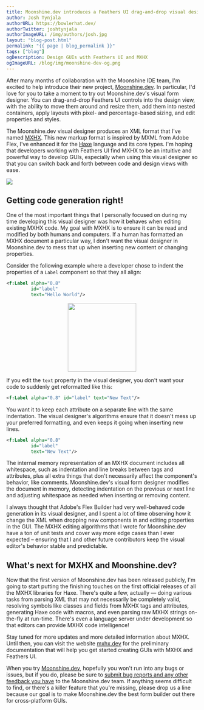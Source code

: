 ```yaml
---
title: Moonshine.dev introduces a Feathers UI drag-and-drop visual designer and MXHX markup
author: Josh Tynjala
authorURL: https://bowlerhat.dev/
authorTwitter: joshtynjala
authorImageURL: /img/authors/josh.jpg
layout: "blog-post.html"
permalink: "{{ page | blog_permalink }}"
tags: ["blog"]
ogDescription: Design GUIs with Feathers UI and MXHX
ogImageURL: /blog/img/moonshine-dev-og.png
---
```


After many months of collaboration with the Moonshine IDE team, I'm excited to help introduce their new project, [Moonshine.dev](https://moonshine.dev). In particular, I'd love for you to take a moment to try out Moonshine.dev's visual form designer. You can drag-and-drop Feathers UI controls into the design view, with the ability to move them around and resize them, add them into nested containers, apply layouts with pixel- and percentage-based sizing, and edit properties and styles.

The Moonshine.dev visual designer produces an XML format that I've named [MXHX](https://mxhx.dev/). This new markup format is inspired by MXML from Adobe Flex, I've enhanced it for the [Haxe](https://haxe.org/) language and its core types. I'm hoping that developers working with Feathers UI find MXHX to be an intuitive and powerful way to develop GUIs, especially when using this visual designer so that you can switch back and forth between code and design views with ease.

<a href="https://moonshine.dev/"><img src="/blog/img/moonshine-dev-og.png"></a>


## Getting code generation right!

One of the most important things that I personally focused on during my time developing this visual designer was how it behaves when editing existing MXHX code. My goal with MXHX is to ensure it can be read and modified by both humans and computers. If a human has formatted an MXHX document a particular way, I don't want the visual designer in Moonshine.dev to mess that up when inserting new content or changing properties.

Consider the following example where a developer chose to indent the properties of a `Label` component so that they all align:

```xml
<f:Label alpha="0.8"
         id="label"
         text="Hello World"/>
```

<div style="text-align:center;"><img src="/blog/img/moonshine-dev-edit-label-text.png" height="180"></div>

If you edit the `text` property in the visual designer, you don't want your code to suddenly get reformatted like this:

```xml
<f:Label alpha="0.8" id="label" text="New Text"/>
```

You want it to keep each attribute on a separate line with the same indentation. The visual designer's algorithms ensure that it doesn't mess up your preferred formatting, and even keeps it going when inserting new lines.

```xml
<f:Label alpha="0.8"
         id="label"
         text="New Text"/>
```

The internal memory representation of an MXHX document includes all whitespace, such as indentation and line breaks between tags and attributes, plus all extra things that don't necessarily affect the component's behavior, like comments. Moonshine.dev's visual form designer modifies the document in memory, detecting indentation on the previous or next line and adjusting whitespace as needed when inserting or removing content.

I always thought that Adobe's Flex Builder had very well-behaved code generation in its visual designer, and I spent a lot of time observing how it change the XML when dropping new components in and editing properties in the GUI. The MXHX editing algorithms that I wrote for Moonshine.dev have a ton of unit tests and cover way more edge cases than I ever expected – ensuring that I and other future contributors keep the visual editor's behavior stable and predictable.

## What's next for MXHX and Moonshine.dev?

Now that the first version of Moonshine.dev has been released publicly, I'm going to start putting the finishing touches on the first official releases of all the MXHX libraries for Haxe. There's quite a few, actually — doing various tasks from parsing XML that may not necessarily be completely valid, resolving symbols like classes and fields from MXHX tags and attributes, generating Haxe code with macros, and even parsing raw MXHX strings on-the-fly at run-time. There's even a language server under development so that editors can provide MXHX code intelligence!

Stay tuned for more updates and more detailed information about MXHX. Until then, you can visit the website [mxhx.dev](https://mxhx.dev/) for the preliminary documentation that will help you get started creating GUIs with MXHX and Feathers UI.

When you try [Moonshine.dev](https://moonshine.dev/), hopefully you won't run into any bugs or issues, but if you do, please be sure to [submit bug reports and any other feedback you have](https://moonshine-ide.topicbox.com/groups/ide) to the Moonshine.dev team. If anything seems difficult to find, or there's a killer feature that you're missing, please drop us a line because our goal is to make Moonshine.dev the best form builder out there for cross-platform GUIs.